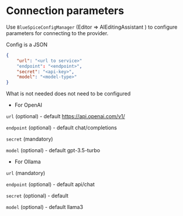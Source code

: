 # Connection parameters

Use `BlueSpiceConfigManager` (Editor => AIEditingAssistant ) to configure parameters for connecting to the provider.

Config is a JSON
```json
{
    "url": "<url to service>"
    "endpoint": "<endpoint>",
    "secret": "<api-key>",
    "model": "<model-type>"
}
```

What is not needed does not need to be configured

- For OpenAI

`url` (optional) - default https://api.openai.com/v1/

`endpoint` (optional) - default chat/completions

`secret` (mandatory)

`model` (optional) - default gpt-3.5-turbo

- For Ollama

`url` (mandatory)

`endpoint` (optional) - default api/chat

`secret` (optional) - default <empty string>

`model` (optional) - default llama3